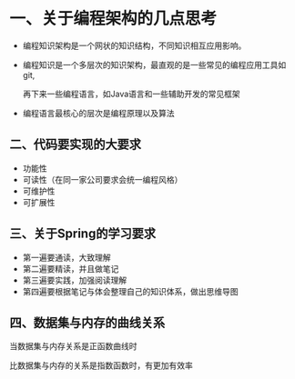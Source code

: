 # 一、关于编程架构的几点思考

* 编程知识架构是一个网状的知识结构，不同知识相互应用影响。

* 编程知识是一个多层次的知识架构，最直观的是一些常见的编程应用工具如git,

  再下来一些编程语言，如Java语言和一些辅助开发的常见框架

* 编程语言最核心的层次是编程原理以及算法



## 二、代码要实现的大要求

* 功能性
* 可读性（在同一家公司要求会统一编程风格）
* 可维护性
* 可扩展性



## 三、关于Spring的学习要求

* 第一遍要通读，大致理解
* 第二遍要精读，并且做笔记
* 第三遍要实践，加强阅读理解
* 第四遍要根据笔记与体会整理自己的知识体系，做出思维导图



## 四、数据集与内存的曲线关系

当数据集与内存关系是正函数曲线时

比数据集与内存的关系是指数函数时，有更加有效率

